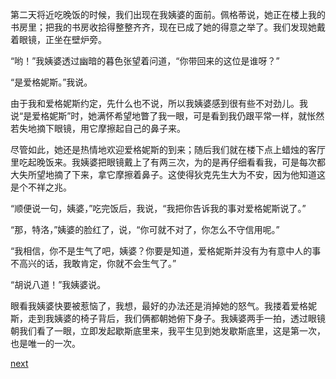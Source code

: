 
第二天将近吃晚饭的时候，我们出现在我姨婆的面前。佩格蒂说，她正在楼上我的书房里；把我的书房收拾得整整齐齐，现在已成了她的得意之举了。我们发现她戴着眼镜，正坐在壁炉旁。

“哟！”我姨婆透过幽暗的暮色张望着问道，“你带回来的这位是谁呀？”

“是爱格妮斯。”我说。

由于我和爱格妮斯约定，先什么也不说，所以我姨婆感到很有些不对劲儿。我说“是爱格妮斯”时，她满怀希望地瞥了我一眼，可是看到我仍跟平常一样，就怅然若失地摘下眼镜，用它摩擦起自己的鼻子来。

尽管如此，她还是热情地欢迎爱格妮斯的到来；随后我们就在楼下点上蜡烛的客厅里吃起晚饭来。我姨婆把眼镜戴上了有两三次，为的是再仔细看看我，可是每次都大失所望地摘了下来，拿它摩擦着鼻子。这使得狄克先生大为不安，因为他知道这是个不祥之兆。

“顺便说一句，姨婆，”吃完饭后，我说，“我把你告诉我的事对爱格妮斯说了。”

“那，特洛，”姨婆的脸红了，说，“你可就不对了，你怎么不守信用呢。”

“我相信，你不是生气了吧，姨婆？你要是知道，爱格妮斯并没有为有意中人的事不高兴的话，我敢肯定，你就不会生气了。”

“胡说八道！”我姨婆说。

眼看我姨婆快要被惹恼了，我想，最好的办法还是消掉她的怒气。我搂着爱格妮斯，走到我姨婆的椅子背后，我们俩都朝她俯下身子。我姨婆两手一拍，透过眼镜朝我们看了一眼，立即发起歇斯底里来，我平生见到她发歇斯底里，这是第一次，也是唯一的一次。

[next](page768.md)